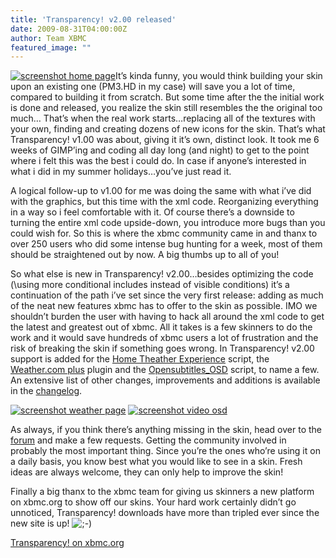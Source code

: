 ```yaml
---
title: 'Transparency! v2.00 released'
date: 2009-08-31T04:00:00Z
author: Team XBMC
featured_image: ""
---
```

[![screenshot home page](/sites/default/files/uploads/thumbs_home-music_0.jpg)](/wordpress/wp-content/gallery/transparency/home-music_0.jpg)It’s kinda funny, you would think building your skin upon an existing one (PM3.HD in my case) will save you a lot of time, compared to building it from scratch. But some time after the the initial work is done and released, you realize the skin still resembles the the original too much… That’s when the real work starts…replacing all of the textures with your own, finding and creating dozens of new icons for the skin. That’s what Transparency! v1.00 was about, giving it it’s own, distinct look. It took me 6 weeks of GIMP’ing and coding all day long (and night) to get to the point where i felt this was the best i could do. In case if anyone’s interested in what i did in my summer holidays…you’ve just read it.

 A logical follow-up to v1.00 for me was doing the same with what i’ve did with the graphics, but this time with the xml code. Reorganizing everything in a way so i feel comfortable with it. Of course there’s a downside to turning the entire xml code upside-down, you introduce more bugs than you could wish for. So this is where the xbmc community came in and thanx to over 250 users who did some intense bug hunting for a week, most of them should be straightened out by now. A big thumbs up to all of you!

 So what else is new in Transparency! v2.00…besides optimizing the code (\using more conditional includes instead of visible conditions\) it’s a continuation of the path i’ve set since the very first release: adding as much of the neat new features xbmc has to offer to the skin as possible. IMO we shouldn’t burden the user with having to hack all around the xml code to get the latest and greatest out of xbmc. All it takes is a few skinners to do the work and it would save hundreds of xbmc users a lot of frustration and the risk of breaking the skin if something goes wrong. In Transparency! v2.00 support is added for the [Home Theather Experience](https://forum.kodi.tv/showthread.php?tid=55628) script, the [Weather.com plus](https://forum.kodi.tv/showthread.php?tid=52034) plugin and the [Opensubtitles\_OSD](https://forum.kodi.tv/showthread.php?tid=56083) script, to name a few. An extensive list of other changes, improvements and additions is available in the [changelog](/skins/transparency/2).

 [![screenshot weather page](/sites/default/files/uploads/thumbs_weather.jpg)](/wordpress/wp-content/gallery/transparency/weather.jpg) [![screenshot video osd](/sites/default/files/uploads/thumbs_video-osd.jpg)](/wordpress/wp-content/gallery/transparency/video-osd.jpg)

 As always, if you think there’s anything missing in the skin, head over to the [forum](https://forum.kodi.tv/forumdisplay.php?fid=115) and make a few requests. Getting the community involved in probably the most important thing. Since you’re the ones who’re using it on a daily basis, you know best what you would like to see in a skin. Fresh ideas are always welcome, they can only help to improve the skin!

 Finally a big thanx to the xbmc team for giving us skinners a new platform on xbmc.org to show off our skins. Your hard work certainly didn’t go unnoticed, Transparency! downloads have more than tripled ever since the new site is up! ![;-)](/sites/default/files/uploads/icon_wink.gif)

 [Transparency! on xbmc.org](/article/transparency-v200-released)

 